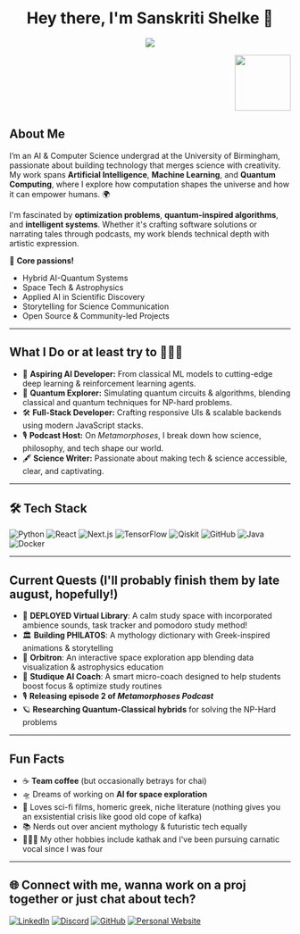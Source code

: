 

<h1 align="center">Hey there, I'm Sanskriti Shelke 🚀</h1>
<p align="center">
  <img src="https://readme-typing-svg.herokuapp.com/?lines=Aspiring%20AI%20Engineer%20%7C%20Quantum%20Explorer%20%7C%20;Open%20Source%20Contributor%20%7C%20Author%20%7C%20Astrophile&width=600&color=58A6FF&vCenter=true&size=20" />
</p>
 <td>
      <p align="right">
      <img src="https://github.com/user-attachments/assets/425e8bf1-ca73-440f-840e-708169df7d77" width="100" />
</td>



## About Me

I’m an AI & Computer Science undergrad at the University of Birmingham, passionate about building technology that merges science with creativity. My work spans **Artificial Intelligence**, **Machine Learning**, and **Quantum Computing**, where I explore how computation shapes the universe and how it can empower humans. 🌍

I'm fascinated by **optimization problems**, **quantum-inspired algorithms**, and **intelligent systems**. Whether it's crafting software solutions or narrating tales through podcasts, my work blends technical depth with artistic expression.

🧠 **Core passions!**  
- Hybrid AI-Quantum Systems  
- Space Tech & Astrophysics  
- Applied AI in Scientific Discovery  
- Storytelling for Science Communication  
- Open Source & Community-led Projects

---

##  What I Do or at least try to 👩🏼‍🚀

- 🦾 **Aspiring AI Developer:** From classical ML models to cutting-edge deep learning & reinforcement learning agents.
- 🥼 **Quantum Explorer:** Simulating quantum circuits & algorithms, blending classical and quantum techniques for NP-hard problems.
- 🛠️ **Full-Stack Developer:** Crafting responsive UIs & scalable backends using modern JavaScript stacks.
- 🎙️ **Podcast Host:** On _Metamorphoses_, I break down how science, philosophy, and tech shape our world.
- 🖋️ **Science Writer:** Passionate about making tech & science accessible, clear, and captivating.

---

## 🛠️ Tech Stack

![Python](https://img.shields.io/badge/-Python-3776AB?style=for-the-badge&logo=python&logoColor=white)
![React](https://img.shields.io/badge/-React-61DAFB?style=for-the-badge&logo=react&logoColor=white)
![Next.js](https://img.shields.io/badge/-Next.js-000000?style=for-the-badge&logo=next.js)
![TensorFlow](https://img.shields.io/badge/-TensorFlow-FF6F00?style=for-the-badge&logo=tensorflow&logoColor=white)
![Qiskit](https://img.shields.io/badge/-Qiskit-6929C4?style=for-the-badge&logo=IBM&logoColor=white)
![GitHub](https://img.shields.io/badge/-GitHub-181717?style=for-the-badge&logo=github)
![Java](https://img.shields.io/badge/-Java-007396?style=for-the-badge&logo=java&logoColor=white)
![Docker](https://img.shields.io/badge/-Docker-2496ED?style=for-the-badge&logo=docker&logoColor=white)

---

## Current Quests (I'll probably finish them by late august, hopefully!)

- 📖 **DEPLOYED Virtual Library**: A calm study space with incorporated ambience sounds, task tracker and pomodoro study method! 
- 🏛️ **Building PHILATOS**: A mythology dictionary with Greek-inspired animations & storytelling
- 🌌 **Orbitron**: An interactive space exploration app blending data visualization & astrophysics education
- 🧠 **Studique AI Coach**: A smart micro-coach designed to help students boost focus & optimize study routines
- 🎙️ **Releasing episode 2 of _Metamorphoses Podcast_**  
- 🪐 **Researching Quantum-Classical hybrids** for solving the NP-Hard problems

---

## Fun Facts

- ☕️ **Team coffee** (but occasionally betrays for chai)
- 🛸 Dreams of working on **AI for space exploration**
- 🎥 Loves sci-fi films, homeric greek, niche literature (nothing gives you an exsistential crisis like good old cope of kafka)
- 📚 Nerds out over ancient mythology & futuristic tech equally
- 💁🏻‍♀️ My other hobbies include kathak and I've been pursuing carnatic vocal since I was four

---

## 🌐 Connect with me, wanna work on a proj together or just chat about tech? 

[![LinkedIn](https://img.shields.io/badge/-LinkedIn-0A66C2?style=for-the-badge&logo=linkedin&logoColor=white)](https://www.linkedin.com/in/sanskritishelke/)
[![Discord](https://img.shields.io/badge/-Discord-5865F2?style=for-the-badge&logo=discord&logoColor=white)](https://discordapp.com/users/san5kriti)
[![GitHub](https://img.shields.io/badge/-GitHub-181717?style=for-the-badge&logo=github&logoColor=white)](https://github.com/san5kriti)
[![Personal Website](https://img.shields.io/badge/-Portfolio-6E40C9?style=for-the-badge&logo=planet&logoColor=white)](https://sanskritishelke.com/)


